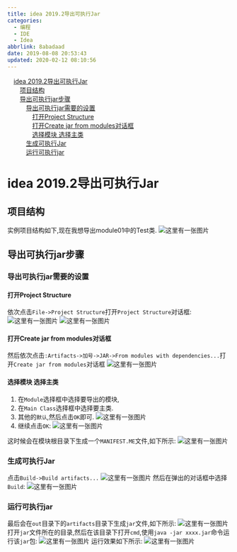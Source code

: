 ```yaml
---
title: idea 2019.2导出可执行Jar
categories:
  - 编程
  - IDE
  - Idea
abbrlink: 8abadaad
date: 2019-08-08 20:53:43
updated: 2020-02-12 08:10:56
---
```

<div id='my_toc'><a href="/blog/8abadaad/#idea-2019-2导出可执行Jar" class="header_1">idea 2019.2导出可执行Jar</a>&nbsp;<br><a href="/blog/8abadaad/#项目结构" class="header_2">项目结构</a>&nbsp;<br><a href="/blog/8abadaad/#导出可执行jar步骤" class="header_2">导出可执行jar步骤</a>&nbsp;<br><a href="/blog/8abadaad/#导出可执行jar需要的设置" class="header_3">导出可执行jar需要的设置</a>&nbsp;<br><a href="/blog/8abadaad/#打开Project-Structure" class="header_4">打开Project Structure</a>&nbsp;<br><a href="/blog/8abadaad/#打开Create-jar-from-modules对话框" class="header_4">打开Create jar from modules对话框</a>&nbsp;<br><a href="/blog/8abadaad/#选择模块-选择主类" class="header_4">选择模块 选择主类</a>&nbsp;<br><a href="/blog/8abadaad/#生成可执行Jar" class="header_3">生成可执行Jar</a>&nbsp;<br><a href="/blog/8abadaad/#运行可执行jar" class="header_3">运行可执行jar</a>&nbsp;<br></div>
<style>.header_1{margin-left: 1em;}.header_2{margin-left: 2em;}.header_3{margin-left: 3em;}.header_4{margin-left: 4em;}.header_5{margin-left: 5em;}.header_6{margin-left: 6em;}</style>
<!--more-->
<script>if (navigator.platform.search('arm')==-1){document.getElementById('my_toc').style.display = 'none';}var e,p = document.getElementsByTagName('p');while (p.length>0) {e = p[0];e.parentElement.removeChild(e);}</script>

<!--end-->
# idea 2019.2导出可执行Jar #
## 项目结构 ##
实例项目结构如下,现在我想导出module01中的Test类.
![这里有一张图片](https://image-1257720033.cos.ap-shanghai.myqcloud.com/blog/Java/IDESetting/idea/ExportRunableJar/1.png)
## 导出可执行jar步骤 ##
### 导出可执行jar需要的设置 ###
#### 打开Project Structure ####
依次点击`File->Project Structure`打开`Project Structure`对话框:
![这里有一张图片](https://image-1257720033.cos.ap-shanghai.myqcloud.com/blog/Java/IDESetting/idea/ExportRunableJar/1-1.png)
![这里有一张图片](https://image-1257720033.cos.ap-shanghai.myqcloud.com/blog/Java/IDESetting/idea/ExportRunableJar/1-2.png)
#### 打开Create jar from modules对话框 ####
然后依次点击`:Artifacts->加号->JAR->From modules with dependencies...`打开`Create jar from modules`对话框
![这里有一张图片](https://image-1257720033.cos.ap-shanghai.myqcloud.com/blog/Java/IDESetting/idea/ExportRunableJar/2.png)
#### 选择模块 选择主类 ####
1. 在`Module`选择框中选择要导出的模块,
2. 在`Main Class`选择框中选择要主类.
3. 其他的`默认`,然后点击`OK`即可.
![这里有一张图片](https://image-1257720033.cos.ap-shanghai.myqcloud.com/blog/Java/IDESetting/idea/ExportRunableJar/3.png)
4. 继续点击`OK`:
![这里有一张图片](https://image-1257720033.cos.ap-shanghai.myqcloud.com/blog/Java/IDESetting/idea/ExportRunableJar/4.png)

这时候会在模块根目录下生成一个`MANIFEST.ME`文件,如下所示:
![这里有一张图片](https://image-1257720033.cos.ap-shanghai.myqcloud.com/blog/Java/IDESetting/idea/ExportRunableJar/5.png)
### 生成可执行Jar ###
点击`Build->Build artifacts...`
![这里有一张图片](https://image-1257720033.cos.ap-shanghai.myqcloud.com/blog/Java/IDESetting/idea/ExportRunableJar/6.png)
然后在弹出的对话框中选择`Build`:
![这里有一张图片](https://image-1257720033.cos.ap-shanghai.myqcloud.com/blog/Java/IDESetting/idea/ExportRunableJar/7.png)
### 运行可执行jar ###
最后会在`out`目录下的`artifacts`目录下生成`jar`文件,如下所示:
![这里有一张图片](https://image-1257720033.cos.ap-shanghai.myqcloud.com/blog/Java/IDESetting/idea/ExportRunableJar/8.png)
打开`jar`文件所在的目录,然后在该目录下打开`cmd`,使用`java -jar xxxx.jar`命令运行该`jar`包:
![这里有一张图片](https://image-1257720033.cos.ap-shanghai.myqcloud.com/blog/Java/IDESetting/idea/ExportRunableJar/9.png)
运行效果如下所示:
![这里有一张图片](https://image-1257720033.cos.ap-shanghai.myqcloud.com/blog/Java/IDESetting/idea/ExportRunableJar/10.png)
